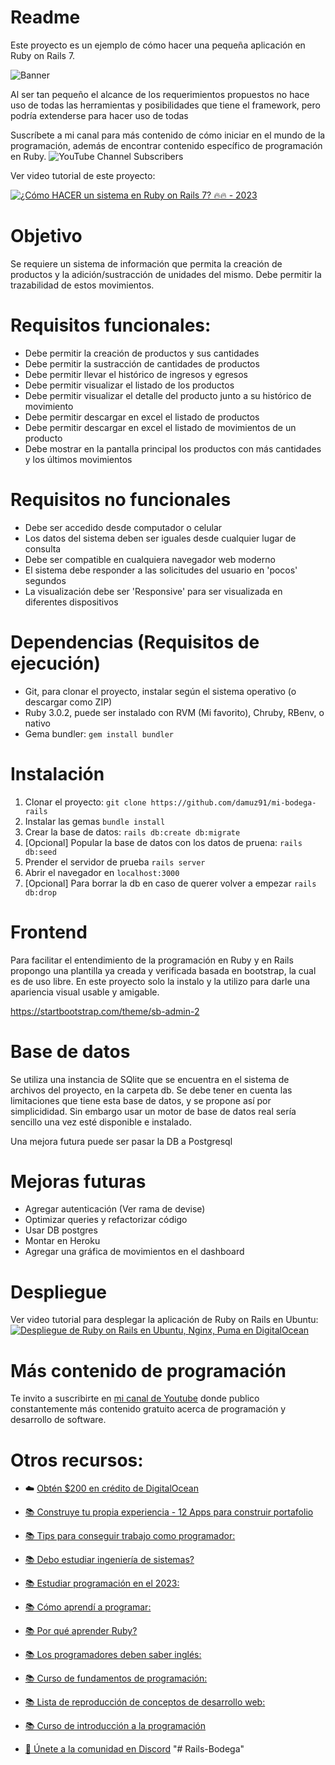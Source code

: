 # Readme
Este proyecto es un ejemplo de cómo hacer una pequeña aplicación en Ruby on Rails 7.

![Banner](https://estoyprogramando.co/wp-content/uploads/2023/04/Texto-del-parrafo-1-1-1.jpg)

Al ser tan pequeño el alcance de los requerimientos propuestos no hace uso de todas las herramientas y posibilidades que tiene el framework, pero podría extenderse para hacer uso de todas

Suscríbete a mi canal para más contenido de cómo iniciar en el mundo de la programación, además de encontrar contenido específico de programación en Ruby. ![YouTube Channel Subscribers](https://img.shields.io/youtube/channel/subscribers/UCtshJw-uPwhwo-f6450ftQA?label=Suscribirme&style=social) 

Ver video tutorial de este proyecto:


[![¿Cómo HACER un sistema en Ruby on Rails 7? 🔥🔥 - 2023
](https://img.youtube.com/vi/JG0C2rtpCvI/0.jpg)](https://www.youtube.com/watch?v=JG0C2rtpCvI "¿Cómo HACER un sistema en Ruby on Rails 7? 🔥🔥 - 2023
")

# Objetivo
Se requiere un sistema de información que permita la creación de productos y la adición/sustracción de unidades del mismo. Debe permitir la trazabilidad de estos movimientos.

# Requisitos funcionales:
- Debe permitir la creación de productos y sus cantidades
- Debe permitir la sustracción de cantidades de productos
- Debe permitir llevar el histórico de ingresos y egresos
- Debe permitir visualizar el listado de los productos
- Debe permitir visualizar el detalle del producto junto a su histórico de movimiento
- Debe permitir descargar en excel el listado de productos
- Debe permitir descargar en excel el listado de movimientos de un producto
- Debe mostrar en la pantalla principal los productos con más cantidades y los últimos movimientos

# Requisitos no funcionales
- Debe ser accedido desde computador o celular
- Los datos del sistema deben ser iguales desde cualquier lugar de consulta
- Debe ser compatible en cualquiera navegador web moderno
- El sistema debe responder a las solicitudes del usuario en 'pocos' segundos
- La visualización debe ser 'Responsive' para ser visualizada en diferentes dispositivos

# Dependencias (Requisitos de ejecución)
- Git, para clonar el proyecto, instalar según el sistema operativo (o descargar como ZIP)
- Ruby 3.0.2, puede ser instalado con RVM (Mi favorito), Chruby, RBenv, o nativo
- Gema bundler: `gem install bundler`

# Instalación
1. Clonar el proyecto: `git clone https://github.com/damuz91/mi-bodega-rails`
2. Instalar las gemas `bundle install`
3. Crear la base de datos: `rails db:create db:migrate`
4. [Opcional] Popular la base de datos con los datos de pruena: `rails db:seed`
5. Prender el servidor de prueba `rails server`
6. Abrir el navegador en `localhost:3000`
7. [Opcional] Para borrar la db en caso de querer volver a empezar `rails db:drop`

# Frontend
Para facilitar el entendimiento de la programación en Ruby y en Rails propongo una plantilla ya creada y verificada basada en bootstrap, la cual es de uso libre. En este proyecto solo la instalo y la utilizo para darle una apariencia visual usable y amigable.

https://startbootstrap.com/theme/sb-admin-2

# Base de datos
Se utiliza una instancia de SQlite que se encuentra en el sistema de archivos del proyecto, en la carpeta db. Se debe tener en cuenta las limitaciones que tiene esta base de datos, y se propone así por simplicididad. Sin embargo usar un motor de base de datos real sería sencillo una vez esté disponible e instalado.

Una mejora futura puede ser pasar la DB a Postgresql

# Mejoras futuras
- Agregar autenticación (Ver rama de devise)
- Optimizar queries y refactorizar código
- Usar DB postgres
- Montar en Heroku
- Agregar una gráfica de movimientos en el dashboard

# Despliegue
Ver video tutorial para desplegar la aplicación de Ruby on Rails en Ubuntu:
[![Despliegue de Ruby on Rails en Ubuntu, Nginx, Puma en DigitalOcean
](https://img.youtube.com/vi/1jJPGfWQ-rA/0.jpg)](https://www.youtube.com/watch?v=1jJPGfWQ-rA "Despliegue de Ruby on Rails en Ubuntu, Nginx, Puma en DigitalOcean
")

# Más contenido de programación

Te invito a suscribirte en [mi canal de Youtube](https://www.youtube.com/@EstoyProgramando?sub_confirmation=1) donde publico constantemente más contenido gratuito acerca de programación y desarrollo de software.

# Otros recursos:

- ☁️ [Obtén $200 en crédito de DigitalOcean](https://m.do.co/c/d55e17bf64cc)
- [📚 Construye tu propia experiencia - 12 Apps para construir portafolio](https://www.youtube.com/playlist?list=PLKdf6-2FoMDSytloROwdCQ9G2-wXcIzep)
- [📚 Tips para conseguir trabajo como programador: ](https://youtu.be/GXvL6Lkm8o8)

- [📚 Debo estudiar ingeniería de sistemas?](https://youtu.be/bi9QRJ6mjvs)

- [📚 Estudiar programación en el 2023:](https://youtu.be/j0rf2vjGUpA)

- [📚 Cómo aprendí a programar:](https://youtu.be/U_lWz4sEZ2o)

- [📚 Por qué aprender Ruby?](https://youtu.be/Fjs5J2dKKO8)

- [📚 Los programadores deben saber inglés:](https://youtu.be/qhkHvBQRtQE)

- [📚 Curso de fundamentos de programación:](https://youtu.be/rBfmeUZPGK8)

- [📚 Lista de reproducción de conceptos de desarrollo web:](https://www.youtube.com/watch?v=OuZAg9r7VzI&list=PLKdf6-2FoMDR7YxDrObdL8Z8wAyseMXsx)

- [📚 Curso de introducción a la programación](https://youtu.be/9-wkgmd6oCg)

- [👾 Únete a la comunidad en Discord](https://discord.gg/JppBGvx2jZ)
"# Rails-Bodega" 
